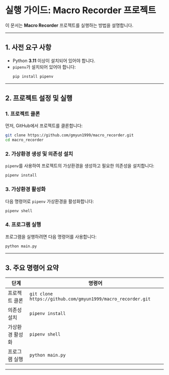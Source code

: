
# 실행 가이드: Macro Recorder 프로젝트

이 문서는 **Macro Recorder** 프로젝트를 실행하는 방법을 설명합니다.

---

## 1. 사전 요구 사항
- Python **3.11** 이상이 설치되어 있어야 합니다.
- `pipenv`가 설치되어 있어야 합니다:
  ```bash
  pip install pipenv
  ```

---

## 2. 프로젝트 설정 및 실행

### 1. 프로젝트 클론
먼저, GitHub에서 프로젝트를 클론합니다:
```bash
git clone https://github.com/gmyun1999/macro_recorder.git
cd macro_recorder
```

### 2. 가상환경 생성 및 의존성 설치
`pipenv`를 사용하여 프로젝트의 가상환경을 생성하고 필요한 의존성을 설치합니다:
```bash
pipenv install
```

### 3. 가상환경 활성화
다음 명령어로 `pipenv` 가상환경을 활성화합니다:
```bash
pipenv shell
```

### 4. 프로그램 실행
프로그램을 실행하려면 다음 명령어를 사용합니다:
```bash
python main.py
```

---

## 3. 주요 명령어 요약

| 단계                   | 명령어                                   |
|------------------------|-----------------------------------------|
| 프로젝트 클론          | `git clone https://github.com/gmyun1999/macro_recorder.git` |
| 의존성 설치            | `pipenv install`                        |
| 가상환경 활성화        | `pipenv shell`                          |
| 프로그램 실행          | `python main.py`                        |

---
